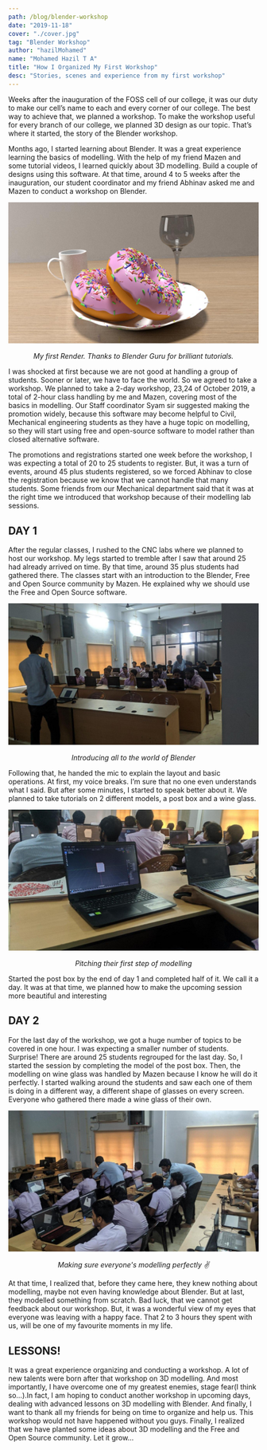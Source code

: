 ```yaml
---
path: /blog/blender-workshop
date: "2019-11-18"
cover: "./cover.jpg"
tag: "Blender Workshop"
author: "hazilMohamed"
name: "Mohamed Hazil T A"
title: "How I Organized My First Workshop"
desc: "Stories, scenes and experience from my first workshop"
---
```



Weeks after the inauguration of the FOSS cell of our college, it was our duty to make our cell’s name to each and every corner of our college. The best way to achieve that, we planned a workshop. To make the workshop useful for every branch of our college, we planned 3D design as our topic. That’s where it started, the story of the Blender workshop.

Months ago, I started learning about Blender. It was a great experience learning the basics of modelling. With the help of my friend Mazen and some tutorial videos, I learned quickly about 3D modelling. Build a couple of designs using this software. At that time, around 4 to 5 weeks after the inauguration, our student coordinator and my friend Abhinav asked me and Mazen to conduct a workshop on Blender.

![First Render](./my-first-render.jpg "My First Render")
<p style="text-align: center"><em>My first Render. Thanks to Blender Guru for brilliant tutorials.</em></p>

I was shocked at first because we are not good at handling a group of students. Sooner or later, we have to face the world. So we agreed to take a workshop. We planned to take a 2-day workshop, 23,24 of October 2019, a total of 2-hour class handling by me and Mazen, covering most of the basics in modelling. Our Staff coordinator Syam sir suggested making the promotion widely, because this software may become helpful to Civil, Mechanical engineering students as they have a huge topic on modelling, so they will start using free and open-source software to model rather than closed alternative software.

The promotions and registrations started one week before the workshop, I was expecting a total of 20 to 25 students to register. But, it was a turn of events, around 45 plus students registered, so we forced Abhinav to close the registration because we know that we cannot handle that many students. Some friends from our Mechanical department said that it was at the right time we introduced that workshop because of their modelling lab sessions.

## DAY 1

After the regular classes, I rushed to the CNC labs where we planned to host our workshop. My legs started to tremble after I saw that around 25 had already arrived on time. By that time, around 35 plus students had gathered there. The classes start with an introduction to the Blender, Free and Open Source community by Mazen. He explained why we should use the Free and Open Source software. 

![Introduction](./introduction.jpg)
<p style="text-align: center"><em>Introducing all to the world of Blender</em></p>

Following that, he handed the mic to explain the layout and basic operations. At first, my voice breaks. I’m sure that no one even understands what I said. But after some minutes, I started to speak better about it. We planned to take tutorials on 2 different models, a post box and a wine glass. 

![Baby steps](./first-step.jpg "Baby steps...")
<p style="text-align: center"><em>Pitching their first step of modelling</em></p>

Started the post box by the end of day 1 and completed half of it. We call it a day. It was at that time, we planned how to make the upcoming session more beautiful and interesting

## DAY 2

For the last day of the workshop, we got a huge number of topics to be covered in one hour. I was expecting a smaller number of students. Surprise! There are around 25 students regrouped for the last day. So, I started the session by completing the model of the post box. Then, the modelling on wine glass was handled by Mazen because I know he will do it perfectly. I started walking around the students and saw each one of them is doing in a different way, a different shape of glasses on every screen. Everyone who gathered there made a wine glass of their own. 

![Helping](./helping.jpg "Helping everyone...")
<p style="text-align: center"><em>Making sure everyone's modelling perfectly ✌️</em></p>

At that time, I realized that, before they came here, they knew nothing about modelling, maybe not even having knowledge about Blender. But at last, they modelled something from scratch. Bad luck, that we cannot get feedback about our workshop. But, it was a wonderful view of my eyes that everyone was leaving with a happy face. That 2 to 3 hours they spent with us, will be one of my favourite moments in my life. 

## LESSONS!

It was a great experience organizing and conducting a workshop. A lot of new talents were born after that workshop on 3D modelling. And most importantly, I have overcome one of my greatest enemies, stage fear(I think so...).In fact, I am hoping to conduct another workshop in upcoming days, dealing with advanced lessons on 3D modelling with Blender.  And finally, I want to thank all my friends for being on time to organize and help us. This workshop would not have happened without you guys. Finally, I realized that we have planted some ideas about 3D modelling and the Free and Open Source community. Let it grow...

